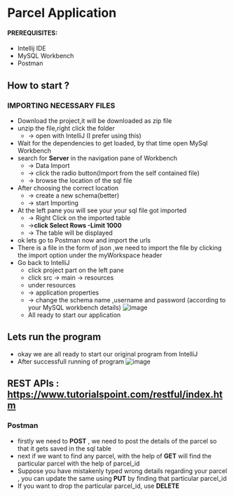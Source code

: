 # Parcel Application 

#### PREREQUISITES:
  * Intellij IDE
  * MySQL Workbench
  * Postman
    
##  How to start ?

   ### IMPORTING NECESSARY FILES
   
  * Download the project,it will be downloaded as zip file
  * unzip the file,right click the folder 
       * -> open with IntelliJ (I prefer using this)
  * Wait for the dependencies to get loaded, by that time open MySql Workbench
  * search for **Server** in the navigation pane of Workbench 
       * -> Data Import 
       * -> click the radio button(Import from the self contained file)
       *  -> browse the location of the sql file
  * After choosing the correct location
      *  -> create a new schema(better)
      *   -> start Importing 
  * At the left pane you will see your your sql file got imported
      *  -> Right Click on the imported table
      *   ->**click Select Rows -Limit 1000** 
      *   -> The table will be displayed
  * ok lets go to Postman now and import the urls
  * There is a file in the form of json ,we need to import the file by clicking the import option under the myWorkspace header
  * Go back to IntelliJ 
    * click project part on the left pane
    * click src -> main -> resources
    * under resources 
    * -> application properties
    *  -> change the schema name ,username and password (according to your MySQL workbench details)
  ![image](https://user-images.githubusercontent.com/83566090/134857439-153e7104-9e64-477a-8a92-4cf2a3bb093b.png)
    * All ready to start our application

  ## Lets run the program
  * okay we are all ready to start our original program from IntelliJ
  * After successfull running of program 
   ![image](https://user-images.githubusercontent.com/83566090/134856961-ed23371c-2c62-4768-b353-329152f24f73.png)
  
  ## REST APIs : https://www.tutorialspoint.com/restful/index.htm
  ### Postman
   * firstly we need to **POST** , we need to post the details of the parcel so that it gets saved in the sql table
   * next if we want to find any parcel, with the help of **GET** will find the particular parcel with the help of parcel_id
   * Suppose you have mistakenly typed wrong details  regarding your parcel , you can update the same using **PUT** by finding that particular parcel_id
   * If you want to drop the particular parcel_id, use **DELETE**
   
  
